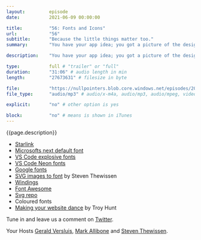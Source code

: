 ```yaml
---
layout:         episode
date: 			2021-06-09 00:00:00

title: 			"56: Fonts and Icons"
url:        	"56"
subtitle: 		"Because the little things matter too."
summary: 		"You have your app idea; you got a picture of the design, even found that gradient. But don't stop there. What about your fonts and icons? In this episode, we talk about fonts, icons, where you can get them and what to look out for."

description: 	"You have your app idea; you got a picture of the design, even found that gradient. But don't stop there. What about your fonts and icons? In this episode, we talk about fonts, icons, where you can get them and what to look out for."

type:			full # "trailer" or "full"
duration: 		"31:06" # audio length in min
length: 		"27673631" # filesize in byte

file: 			"https://nullpointers.blob.core.windows.net/episodes/20210602_FontsAndIcons.mp3"
file_type: 		"audio/mp3" # audio/x-m4a, audio/mp3, audio/mpeg, video/quicktime, video/mp4, video/x-m4v, application/pdf, and document/x-epub

explicit: 		"no" # other option is yes

block: 			"no" # means is shown in iTunes
---
```


{{page.description}}

* [Starlink](https://www.starlink.com/)
* [Microsofts next default font](https://www.microsoft.com/en-us/microsoft-365/blog/2021/04/28/beyond-calibri-finding-microsofts-next-default-font/)
* [VS Code explosive fonts](https://marketplace.visualstudio.com/items?itemName=hoovercj.vscode-power-mode)
* [VS Code Neon fonts](https://marketplace.visualstudio.com/items?itemName=RobbOwen.synthwave-vscode)
* [Google fonts](https://fonts.google.com/)
* [SVG images to font](https://www.thewissen.io/generating-your-own-custom-icon-font-made-easy/) by Steven Thewissen
* [Windings](https://docs.microsoft.com/en-us/typography/font-list/wingdings)
* [Font Awesome](https://fontawesome.com/)
* [Svg repo](https://www.svgrepo.com/)
* Coloured fonts
* [Making your website dance](https://www.troyhunt.com/introducing-you-to-browser-security/) by Troy Hunt



Tune in and leave us a comment on [Twitter](https://twitter.com/nullpointersio).

Your Hosts [Gerald Versluis](https://twitter.com/jfversluis), [Mark Allibone](https://twitter.com/mallibone) and [Steven Thewissen](https://twitter.com/devnl).